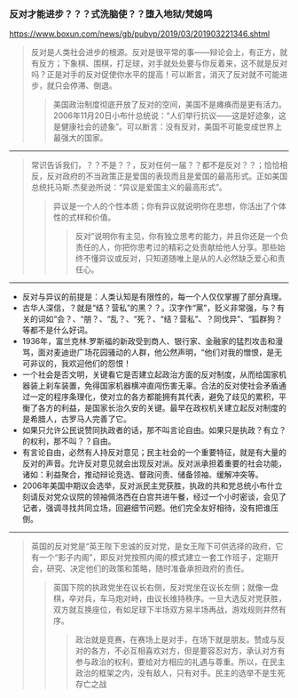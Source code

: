 ### 反对才能进步？？？式洗脑使？？堕入地狱/梵媳鸣
https://www.boxun.com/news/gb/pubvp/2019/03/201903221346.shtml
>反对是人类社会进步的根源。反对是很平常的事——辩论会上，有正方，就有反方；下象棋、围棋，打足球，对手就处处要与你反着来，这不就是反对吗？正是对手的反对促使你水平的提高！可以断言，消灭了反对就不可能进步，就只会停滞、倒退。
>>美国政治制度彻底开放了反对的空间，美国不是瘫痪而是更有活力。2006年11月20日小布什总统说：“人们举行抗议——这是好迹象，这是健康社会的迹象”。可以断言：没有反对，美国不可能变成世界上最强大的国家。
---
>常识告诉我们，？？不是？？，反对任何一届？？都不是反对？？；恰恰相反，反对政府的不当政策正是爱国的表现而且是爱国的最高形式。正如美国总统托马斯.杰斐逊所说：“异议是爱国主义的最高形式”。
>>异议是一个人的个性本质；你有异议就说明你在思想，你活出了个体性的式样和价值。
>>>反对”说明你有主见，你有独立思考的能力，并且你还是一个负责任的人，你把你思考过的精彩之处贡献给他人分享。那些始终不懂异议或反对，只知道随唯上是从的人必然缺乏爱心和责任心。
---
- 反对与异议的前提是：人类认知是有限性的，每一个人仅仅掌握了部分真理。
- 古华人深信，？就是“结？营私”的黑？？。汉字作“黨”，贬义非常强，与？有关的词如“会？、“朋？、“乱？、“死？、“结？营私”、？同伐异”、“狐群狗？等都不是什么好词。
- 1936年，富兰克林.罗斯福的新政受到商人、银行家、金融家的猛烈攻击和漫骂，面对麦迪逊广场花园骚动的人群，他公然声明，“他们对我的憎恨，是无可非议的，我欢迎他们的怨恨！
- 一个社会是否文明，关键看它是否建立起政治方面的反对制度，从而给国家机器装上刹车装置，免得国家机器横冲直闯伤害无辜。合法的反对使社会矛盾通过一定的程序条理化，使对立的各方都能拥有其代表，避免了歧见的累积，平衡了各方的利益，是国家长治久安的关键。最早在政权机关建立起反对制度的是希腊人，古罗马人完善了它。
- 如果只允许公民说赞同执政者的话，那不叫言论自由。如果只是执政？有立？的权利，那不叫？？自由。
- 有言论自由，必然有人持反对意见；民主社会的一个重要特征，就是有大量的反对的声音。允许反对意见就会出现反对派。反对派承担着重要的社会功能，诸如：利益聚合，推动辩论竞选、督政问责、储备领袖、缓解冲突等。
- 2006年美国中期议会选举，反对派民主党获胜，执政的共和党总统小布什立刻请反对党众议院的领袖佩洛西在白宫共进午餐，经过一个小时密谈，会见了记者，强调寻找共同立场，回避细节问题。他们完全友好相待，没有把谁压倒。
---
>英国的反对党是“英王陛下忠诚的反对党，是女王陛下可供选择的政府，它有一个“影子内阁”，即反对党按照内阁的模式建立一套工作班子，定期开会，研究、决定他们的政策和策略，随时准备承担政府的责任。
>>英国下院的执政党坐在议长右侧，反对党坐在议长左侧；就像一盘棋，卒对兵，车马炮对峙，由议长维持秩序。一旦大选反对党获胜，双方就互换座位，有如足球下半场双方易半场再战，游戏规则井然有序。
>>>政治就是竞赛，在赛场上是对手，在场下就是朋友。赞成与反对的各方，不必互相喜欢对方，但是要容忍对方，承认对方有参与政治的权利，要给对方相应的礼遇与尊重。所以，在民主政治的框架之内，没有敌人，只有对手。民主的选举不是生死存亡之战